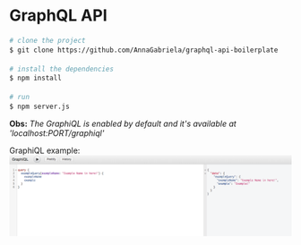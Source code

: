# GraphQL API

``` bash
# clone the project
$ git clone https://github.com/AnnaGabriela/graphql-api-boilerplate

# install the dependencies
$ npm install

# run
$ npm server.js
``` 

**Obs:** *The GraphiQL is enabled by default and it's available at 'localhost:PORT/graphiql'*

GraphiQL example:
![Example](example.png)